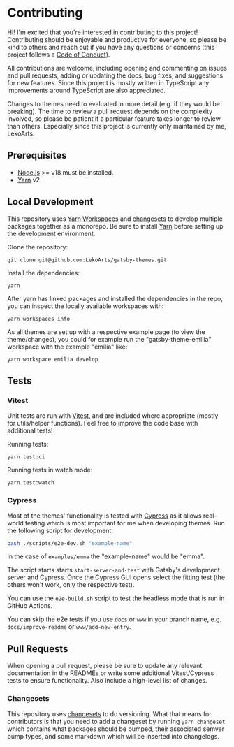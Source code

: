 # Contributing

Hi! I'm excited that you're interested in contributing to this project! Contributing should be enjoyable and productive for everyone, so please be kind to others and reach out if you have any questions or concerns (this project follows a [Code of Conduct](CODE_OF_CONDUCT.md)).

All contributions are welcome, including opening and commenting on issues and pull requests, adding or updating the docs, bug fixes, and suggestions for new features. Since this project is mostly written in TypeScript any improvements around TypeScript are also appreciated.

Changes to themes need to evaluated in more detail (e.g. if they would be breaking). The time to review a pull request depends on the complexity involved, so please be patient if a particular feature takes longer to review than others. Especially since this project is currently only maintained by me, LekoArts.

## Prerequisites

- [Node.js](http://nodejs.org/) >= v18 must be installed.
- [Yarn](https://yarnpkg.com/en/docs/install) v2

## Local Development

This repository uses [Yarn Workspaces][] and [changesets][] to develop multiple packages together as a monorepo. Be sure to install [Yarn][] before setting up the development environment.

Clone the repository:

```shell
git clone git@github.com:LekoArts/gatsby-themes.git
```

Install the dependencies:

```shell
yarn
```

After yarn has linked packages and installed the dependencies in the repo, you can inspect the locally available workspaces with:

```shell
yarn workspaces info
```

As all themes are set up with a respective example page (to view the theme/changes), you could for example run the "gatsby-theme-emilia" workspace with the example "emilia" like:

```shell
yarn workspace emilia develop
```

## Tests

### Vitest

Unit tests are run with [Vitest][], and are included where appropriate (mostly for utils/helper functions). Feel free to improve the code base with additional tests!

Running tests:

```shell
yarn test:ci
```

Running tests in watch mode:

```shell
yarn test:watch
```

### Cypress

Most of the themes' functionality is tested with [Cypress][] as it allows real-world testing which is most important for me when developing themes. Run the following script for development:

```sh
bash ./scripts/e2e-dev.sh "example-name"
```

In the case of `examples/emma` the "example-name" would be "emma".

The script starts starts `start-server-and-test` with Gatsby's development server and Cypress. Once the Cypress GUI opens select the fitting test (the others won't work, only the respective test).

You can use the `e2e-build.sh` script to test the headless mode that is run in GitHub Actions.

You can skip the e2e tests if you use `docs` or `www` in your branch name, e.g. `docs/improve-readme` or `www/add-new-entry`.

## Pull Requests

When opening a pull request, please be sure to update any relevant documentation in the READMEs or write some additional Vitest/Cypress tests to ensure functionality. Also include a high-level list of changes.

### Changesets

This repository uses [changesets][] to do versioning. What that means for contributors is that you need to add a changeset by running `yarn changeset` which contains what packages should be bumped, their associated semver bump types, and some markdown which will be inserted into changelogs.

[yarn]: https://yarnpkg.com
[yarn workspaces]: https://yarnpkg.com/en/docs/workspaces
[changesets]: https://github.com/changesets/changesets
[vitest]: https://vitest.dev/
[cypress]: https://cypress.io

